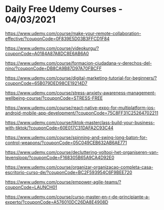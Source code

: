 # Daily Free Udemy Courses - 04/03/2021

https://www.udemy.com/course/make-your-remote-collaboration-effective/?couponCode=0F839E5D03B3FFCD1F84
https://www.udemy.com/course/videokurgu/?couponCode=A0184A87A8DC8E6AB6A0
https://www.udemy.com/course/formacion-ciudadana-y-derechos-del-nino/?couponCode=DB8CA9B87D97A70FBCFF
https://www.udemy.com/course/digital-marketing-tutorial-for-beginners/?couponCode=65B079DED98CE19214D7
https://www.udemy.com/course/stress-anxiety-awareness-management-wellbeing-course/?couponCode=STRESS-FREE
https://www.udemy.com/course/react-native-expo-for-multiplatform-ios-android-mobile-app-development/?couponCode=75C8FF31C25264702211
https://www.udemy.com/course/tiktok-masterclass-build-your-business-with-tiktok/?couponCode=60E017C31DAFA2C93C44
https://www.udemy.com/course/spinning-and-swing-long-baton-for-control-weapons/?couponCode=05C049CEB632AB6AE771
https://www.udemy.com/course/decluttering-voltooi-het-organiseren-van-levensloop/?couponCode=F168305B65A9CA4D92E0
https://www.udemy.com/course/organizar-organizacao-completa-casa-escritorio-curso-de/?couponCode=BC2F593954C6F9BEE720
https://www.udemy.com/course/empower-agile-teams/?couponCode=LAUNCH01
https://www.udemy.com/course/curso-master-en-r-de-principiante-a-experto/?couponCode=A576010DC26DA8E4908D
